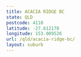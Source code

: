```yaml
---
title: ACACIA RIDGE BC
state: QLD
postcode: 4110
latitude: -27.612178
longitude: 153.009526
url: /qld/acacia-ridge-bc/
layout: suburb
---
```

